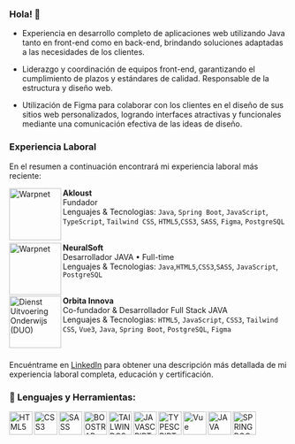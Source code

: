 ### Hola! 👋
- Experiencia en desarrollo completo de aplicaciones web utilizando Java tanto en front-end como en back-end, brindando soluciones adaptadas a las necesidades de los clientes.

- Liderazgo y coordinación de equipos front-end, garantizando el cumplimiento de plazos y estándares de calidad. Responsable de la estructura y diseño web.

- Utilización de Figma para colaborar con los clientes en el diseño de sus sitios web personalizados, logrando interfaces atractivas y funcionales mediante una comunicación efectiva de las ideas de diseño.


### Experiencia Laboral
En el resumen a continuación encontrará mi experiencia laboral más reciente:

[<img align="left" height="94px" width="94px" alt="Warpnet" src="https://avatars.githubusercontent.com/u/169870789?s=200&v=4"/>](https://warpnet.nl/)

**Akloust** \
Fundador \
Lenguajes & Tecnologias: `Java`, `Spring Boot`, `JavaScript`, `TypeScript`, `Tailwind CSS`, `HTML5`,`CSS3`, `SASS`, `Figma`, `PostgreSQL` \
<br/>


[<img align="left" height="94px" width="94px" alt="Warpnet" src="https://encrypted-tbn0.gstatic.com/images?q=tbn:ANd9GcTim0_voqvpsAfx_zh-K4TKzSwpkbRsAtn-XOOi6OgbCaYZseukGlpTNgNmglhPVyfLQGw&usqp=CAU"/>](https://warpnet.nl/)

**NeuralSoft** \
Desarrollador JAVA • Full-time \
Lenguajes & Tecnologias: `Java`,`HTML5`,`CSS3`,`SASS`, `JavaScript`, `PostgreSQL` \
<br/>

[<img align="left" height="94px" width="94px" alt="Dienst Uitvoering Onderwijs (DUO)" src="https://media.licdn.com/dms/image/D4D0BAQHfoqI9G9AghQ/company-logo_200_200/0/1667401124610?e=2147483647&v=beta&t=pgosU4G2RMUmr3il2D8uwoj0nRIxFG_wnC2PBnDaAe0"/>](https://duo.nl/)

**Orbita Innova** \
Co-fundador & Desarrollador Full Stack JAVA \
Lenguajes & Tecnologias: `HTML5`, `JavaScript`, `CSS3`, `Tailwind CSS`, `Vue3`, `Java`, `Spring Boot`, `PostgreSQL`, `Figma` \
<br/>
<br/>

Encuéntrame en [LinkedIn](https://www.linkedin.com/in/santibrito/) para obtener una descripción más detallada de mi experiencia laboral completa, educación y certificación.

### 🔨 Lenguajes y Herramientas:
<a target="_blank"> <img align="left" src="https://cdn-icons-png.flaticon.com/512/174/174854.png" alt="HTML5" height="42px"/> </a> 
<a  target="_blank"> <img align="left" src="https://cdn-icons-png.flaticon.com/512/732/732190.png" alt="CSS3" height="42px"/> </a>
<a  target="_blank"> <img align="left" src="https://avatars.githubusercontent.com/u/317889?s=280&v=4" alt="SASS" height="42px"/> </a>
<a target="_blank"><img align="left" alt="BOOSTRAP" height ="42px" src="https://upload.wikimedia.org/wikipedia/commons/thumb/b/b2/Bootstrap_logo.svg/1200px-Bootstrap_logo.svg.png"></a>
<a target="_blank"><img align="left" alt="TAILWINDCSS" height ="42px" src="https://upload.wikimedia.org/wikipedia/commons/thumb/d/d5/Tailwind_CSS_Logo.svg/2048px-Tailwind_CSS_Logo.svg.png"></a>
<a  target="_blank"><img align="left" alt="JAVASCRIPT" height ="42px" src="https://cdn-icons-png.flaticon.com/512/5968/5968292.png"></a>
<a  target="_blank"><img align="left" alt="TYPESCRIPT" height ="42px" src="https://encrypted-tbn0.gstatic.com/images?q=tbn:ANd9GcRAw6g643X_IP059eZ03Jh_kcr9-a-oQpMdhQ&s"></a>
<a  target="_blank"> <img align="left" src="https://upload.wikimedia.org/wikipedia/commons/thumb/9/95/Vue.js_Logo_2.svg/1200px-Vue.js_Logo_2.svg.png" alt="Vue" height ="42px"/> </a>
<a target="_blank"> <img align="left" alt="JAVA" height ="42px" src="https://cdn-icons-png.flaticon.com/512/226/226777.png"> </a>
<a  target="_blank"> <img align="left" alt="SPRING BOOT" height ="42px"  src="https://vscjava.gallerycdn.vsassets.io/extensions/vscjava/vscode-spring-boot-dashboard/0.13.2023060100/1685577881500/Microsoft.VisualStudio.Services.Icons.Default"> </a>

